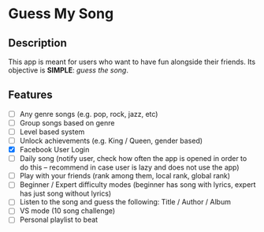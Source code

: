 # Guess My Song

## Description
This app is meant for users who want to have fun alongside their friends. Its objective is **SIMPLE**: *guess the song*.

## Features

- [ ] Any genre songs (e.g. pop, rock, jazz, etc)
- [ ]	Group songs based on genre
- [ ]	Level based system
- [ ]	Unlock achievements (e.g. King / Queen, gender based)
- [x]	Facebook User Login
- [ ]	Daily song (notify user, check how often the app is opened in order to do this – recommend in case user is lazy and does not use the app)
- [ ]	Play with your friends (rank among them, local rank, global rank)
- [ ]	Beginner / Expert difficulty modes (beginner has song with lyrics, expert has just song without lyrics)
- [ ]	Listen to the song and guess the following: Title / Author / Album
- [ ] VS mode (10 song challenge)
- [ ] Personal playlist to beat
